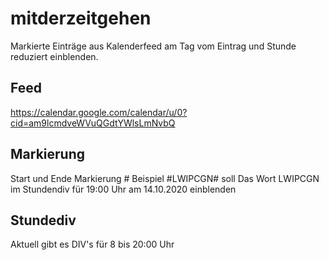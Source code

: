 # mitderzeitgehen

Markierte Einträge aus Kalenderfeed am Tag vom Eintrag und Stunde reduziert einblenden.

## Feed 
https://calendar.google.com/calendar/u/0?cid=am9lcmdveWVuQGdtYWlsLmNvbQ

## Markierung 
Start und Ende Markierung # Beispiel #LWIPCGN# soll Das Wort LWIPCGN im Stundendiv für 19:00 Uhr am 14.10.2020 einblenden

## Stundediv 
Aktuell gibt es DIV's für 8 bis 20:00 Uhr
